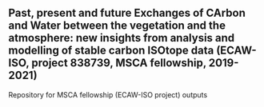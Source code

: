 ## Past, present and future Exchanges of CArbon and Water between the vegetation and the atmosphere: new insights from analysis and modelling of stable carbon ISOtope data (ECAW-ISO, project 838739, MSCA fellowship, 2019-2021)

Repository for MSCA fellowship (ECAW-ISO project) outputs


